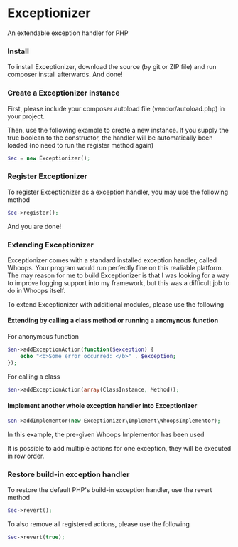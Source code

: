 # Exceptionizer
An extendable exception handler for PHP

### Install
To install Exceptionizer, download the source (by git or ZIP file) and run composer install afterwards. And done!

### Create a Exceptionizer instance
First, please include your composer autoload file (vendor/autoload.php) in your project.

Then, use the following example to create a new instance. If you supply the true boolean to the constructor, the handler will be automatically been loaded (no need to run the register method again)
```php
$ec = new Exceptionizer();
```

### Register Exceptionizer
To register Exceptionizer as a exception handler, you may use the following method
```php
$ec->register();
```
And you are done!

### Extending Exceptionizer
Exceptionizer comes with a standard installed exception handler, called Whoops. Your program would run perfectly fine on this realiable platform.
The may reason for me to build Exceptionizer is that I was looking for a way to improve logging support into my framework, but this was a difficult job to do in Whoops itself.

To extend Exceptionizer with additional modules, please use the following

#### Extending by calling a class method or running a anomynous function

For anonymous function
```php
$en->addExceptionAction(function($exception) {
	echo "<b>Some error occurred: </b>" . $exception;
});
```

For calling a class
```php
$en->addExceptionAction(array(ClassInstance, Method));
```

#### Implement another whole exception handler into Exceptionizer
```php
$en->addImplementor(new Exceptionizer\Implement\WhoopsImplementor);
```
In this example, the pre-given Whoops Implementor has been used

It is possible to add multiple actions for one exception, they will be executed in row order.

### Restore build-in exception handler
To restore the default PHP's build-in exception handler, use the revert method
```php
$ec->revert();
```

To also remove all registered actions, please use the following
```php
$ec->revert(true);
```
